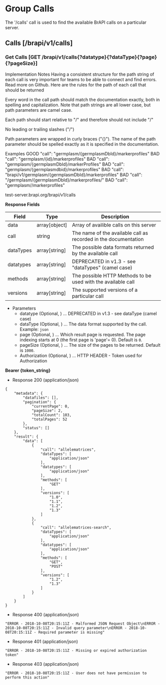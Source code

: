 # Group Calls
The '/calls' call is used to find the available BrAPI calls on a particular server. 




## Calls [/brapi/v1/calls] 




### Get Calls  [GET /brapi/v1/calls{?datatype}{?dataType}{?page}{?pageSize}]

 Implementation Notes
Having a consistent structure for the path string of each call is very important for teams to be able to connect and find errors. Read more on Github.
Here are the rules for the path of each call that should be returned



Every word in the call path should match the documentation exactly, both in spelling and capitalization. Note that path strings are all lower case, but path parameters are camel case.

Each path should start relative to "/" and therefore should not include "/"

No leading or trailing slashes ("/") 

Path parameters are wrapped in curly braces ("{}"). The name of the path parameter should be spelled exactly as it is specified in the documentation.




Examples GOOD    "call": "germplasm/{germplasmDbId}/markerprofiles" BAD    "call": "germplasm/{id}/markerprofiles" BAD    "call": "germplasm/{germplasmDbId}/markerProfiles" BAD    "call": "germplasm/{germplasmdbid}/markerprofiles" BAD    "call": "brapi/v1/germplasm/{germplasmDbId}/markerprofiles" BAD    "call": "/germplasm/{germplasmDbId}/markerprofiles/" BAD    "call": "germplasm/<germplasmDbId>/markerprofiles"



test-server.brapi.org/brapi/v1/calls



**Response Fields** 

|Field|Type|Description|
|---|---|---| 
|data|array[object]|Array of availible calls on this server|
|call|string|The name of the available call as recorded in the documentation|
|dataTypes|array[string]|The possible data formats returned by the available call|
|datatypes|array[string]|DEPRECATED in v1.3 - see "dataTypes" (camel case)|
|methods|array[string]|The possible HTTP Methods to be used with the available call|
|versions|array[string]|The supported versions of a particular call|


 

+ Parameters
    + datatype (Optional, ) ... DEPRECATED in v1.3 - see dataType (camel case)
    + dataType (Optional, ) ... The data format supported by the call. Example: `json`
    + page (Optional, ) ... Which result page is requested. The page indexing starts at 0 (the first page is 'page'= 0). Default is `0`.
    + pageSize (Optional, ) ... The size of the pages to be returned. Default is `1000`.
    + Authorization (Optional, ) ... HTTP HEADER - Token used for Authorization 

<strong>Bearer {token_string} </strong>




+ Response 200 (application/json)
```
{
    "metadata": {
        "datafiles": [],
        "pagination": {
            "currentPage": 0,
            "pageSize": 2,
            "totalCount": 103,
            "totalPages": 52
        },
        "status": []
    },
    "result": {
        "data": [
            {
                "call": "allelematrices",
                "dataTypes": [
                    "application/json"
                ],
                "datatypes": [
                    "application/json"
                ],
                "methods": [
                    "GET"
                ],
                "versions": [
                    "1.0",
                    "1.1",
                    "1.2",
                    "1.3"
                ]
            },
            {
                "call": "allelematrices-search",
                "dataTypes": [
                    "application/json"
                ],
                "datatypes": [
                    "application/json"
                ],
                "methods": [
                    "GET",
                    "POST"
                ],
                "versions": [
                    "1.2",
                    "1.3"
                ]
            }
        ]
    }
}
```

+ Response 400 (application/json)
```
"ERROR - 2018-10-08T20:15:11Z - Malformed JSON Request Object\nERROR - 2018-10-08T20:15:11Z - Invalid query parameter\nERROR - 2018-10-08T20:15:11Z - Required parameter is missing"
```

+ Response 401 (application/json)
```
"ERROR - 2018-10-08T20:15:11Z - Missing or expired authorization token"
```

+ Response 403 (application/json)
```
"ERROR - 2018-10-08T20:15:11Z - User does not have permission to perform this action"
```

